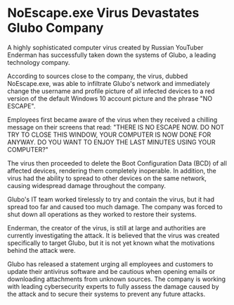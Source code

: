 # NoEscape.exe Virus Devastates Glubo Company

A highly sophisticated computer virus created by Russian YouTuber Enderman has successfully taken down the systems of Glubo, a leading technology company.

According to sources close to the company, the virus, dubbed NoEscape.exe, was able to infiltrate Glubo's network and immediately change the username and profile picture of all infected devices to a red version of the default Windows 10 account picture and the phrase "NO ESCAPE".

Employees first became aware of the virus when they received a chilling message on their screens that read: "THERE IS NO ESCAPE NOW. DO NOT TRY TO CLOSE THIS WINDOW, YOUR COMPUTER IS NOW DONE FOR ANYWAY. DO YOU WANT TO ENJOY THE LAST MINUTES USING YOUR COMPUTER?"

The virus then proceeded to delete the Boot Configuration Data (BCD) of all affected devices, rendering them completely inoperable. In addition, the virus had the ability to spread to other devices on the same network, causing widespread damage throughout the company.

Glubo's IT team worked tirelessly to try and contain the virus, but it had spread too far and caused too much damage. The company was forced to shut down all operations as they worked to restore their systems.

Enderman, the creator of the virus, is still at large and authorities are currently investigating the attack. It is believed that the virus was created specifically to target Glubo, but it is not yet known what the motivations behind the attack were.

Glubo has released a statement urging all employees and customers to update their antivirus software and be cautious when opening emails or downloading attachments from unknown sources. The company is working with leading cybersecurity experts to fully assess the damage caused by the attack and to secure their systems to prevent any future attacks.
